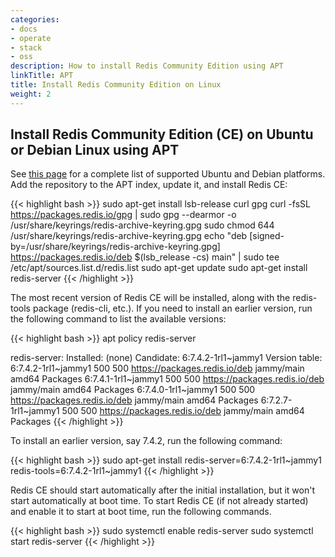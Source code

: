 ```yaml
---
categories:
- docs
- operate
- stack
- oss
description: How to install Redis Community Edition using APT
linkTitle: APT
title: Install Redis Community Edition on Linux
weight: 2
---
```


## Install Redis Community Edition (CE) on Ubuntu or Debian Linux using APT

See [this page](https://redis.io/downloads/#redis-stack-downloads) for a complete list of supported Ubuntu and Debian platforms.
Add the repository to the APT index, update it, and install Redis CE:

{{< highlight bash >}}
sudo apt-get install lsb-release curl gpg
curl -fsSL https://packages.redis.io/gpg | sudo gpg --dearmor -o /usr/share/keyrings/redis-archive-keyring.gpg
sudo chmod 644 /usr/share/keyrings/redis-archive-keyring.gpg
echo "deb [signed-by=/usr/share/keyrings/redis-archive-keyring.gpg] https://packages.redis.io/deb $(lsb_release -cs) main" | sudo tee /etc/apt/sources.list.d/redis.list
sudo apt-get update
sudo apt-get install redis-server
{{< /highlight >}}

The most recent version of Redis CE will be installed, along with the redis-tools package (redis-cli, etc.).
If you need to install an earlier version, run the following command to list the available versions:

{{< highlight bash >}}
apt policy redis-server

redis-server:
  Installed: (none)
  Candidate: 6:7.4.2-1rl1~jammy1
  Version table:
     6:7.4.2-1rl1~jammy1 500
        500 https://packages.redis.io/deb jammy/main amd64 Packages
     6:7.4.1-1rl1~jammy1 500
        500 https://packages.redis.io/deb jammy/main amd64 Packages
     6:7.4.0-1rl1~jammy1 500
        500 https://packages.redis.io/deb jammy/main amd64 Packages
     6:7.2.7-1rl1~jammy1 500
        500 https://packages.redis.io/deb jammy/main amd64 Packages
{{< /highlight >}}

To install an earlier version, say 7.4.2, run the following command:

{{< highlight bash >}}
sudo apt-get install redis-server=6:7.4.2-1rl1~jammy1 redis-tools=6:7.4.2-1rl1~jammy1
{{< /highlight >}}

Redis CE should start automatically after the initial installation, but it won't start automatically at boot time.
To start Redis CE (if not already started) and enable it to start at boot time, run the following commands.

{{< highlight bash >}}
sudo systemctl enable redis-server
sudo systemctl start redis-server
{{< /highlight >}}
